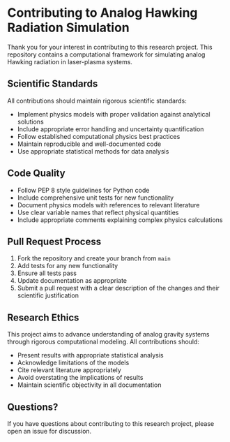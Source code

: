 # Contributing to Analog Hawking Radiation Simulation

Thank you for your interest in contributing to this research project. This repository contains a computational framework for simulating analog Hawking radiation in laser-plasma systems.

## Scientific Standards

All contributions should maintain rigorous scientific standards:

- Implement physics models with proper validation against analytical solutions
- Include appropriate error handling and uncertainty quantification
- Follow established computational physics best practices
- Maintain reproducible and well-documented code
- Use appropriate statistical methods for data analysis

## Code Quality

- Follow PEP 8 style guidelines for Python code
- Include comprehensive unit tests for new functionality
- Document physics models with references to relevant literature
- Use clear variable names that reflect physical quantities
- Include appropriate comments explaining complex physics calculations

## Pull Request Process

1. Fork the repository and create your branch from `main`
2. Add tests for any new functionality
3. Ensure all tests pass
4. Update documentation as appropriate
5. Submit a pull request with a clear description of the changes and their scientific justification

## Research Ethics

This project aims to advance understanding of analog gravity systems through rigorous computational modeling. All contributions should:

- Present results with appropriate statistical analysis
- Acknowledge limitations of the models
- Cite relevant literature appropriately
- Avoid overstating the implications of results
- Maintain scientific objectivity in all documentation

## Questions?

If you have questions about contributing to this research project, please open an issue for discussion.